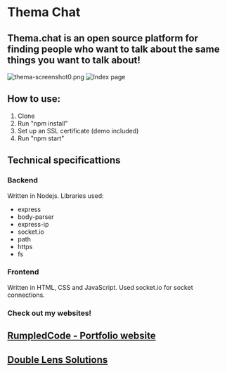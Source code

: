 # Thema Chat
## Thema.chat is an open source platform for finding people who want to talk about the same things you want to talk about!
![thema-screenshot0.png](https://i.postimg.cc/X70ffh9K/thema-screenshot0.png)
![Index page](https://i.postimg.cc/1RVBcw2S/thema-screenshot1.png)

## How to use:
1. Clone
2. Run "npm install"
4. Set up an SSL certificate (demo included)
5. Run "npm start"

## Technical specificattions
### Backend
Written in Nodejs.
Libraries used:
* express
* body-parser
* express-ip
* socket.io
* path
* https
* fs

### Frontend
Written in HTML, CSS and JavaScript. Used socket.io for socket connections.


### Check out my websites!
## [RumpledCode - Portfolio website](https://rumpledcode.com)
## [Double Lens Solutions](https://double-lens.com)
